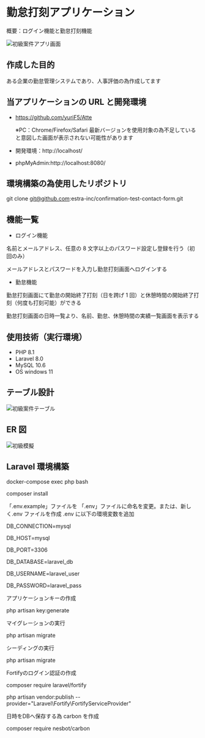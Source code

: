 # 勤怠打刻アプリケーション

概要：ログイン機能と勤怠打刻機能

![初級案件アプリ画面](https://github.com/yuriF5/Atte/assets/152612024/610da898-907b-4aa1-9fbb-3e7aecfa869b)

## 作成した目的

ある企業の勤怠管理システムであり、人事評価の為作成してます

## 当アプリケーションの URL と開発環境

- https://github.com/yuriF5/Atte

  ※PC：Chrome/Firefox/Safari 最新バージョンを使用対象の為不足していると意図した画面が表示されない可能性があります

- 開発環境：http://localhost/
- phpMyAdmin:http://localhost:8080/

## 環境構築の為使用したリポジトリ

git clone git@github.com:estra-inc/confirmation-test-contact-form.git

## 機能一覧

- ログイン機能

名前とメールアドレス、任意の 8 文字以上のパスワード設定し登録を行う（初回のみ）

メールアドレスとパスワードを入力し勤怠打刻画面へログインする

- 勤怠機能

勤怠打刻画面にて勤怠の開始終了打刻（日を跨げ 1 回）と休憩時間の開始終了打刻（何度も打刻可能）ができる

勤怠打刻画面の日時一覧より、名前、勤怠、休憩時間の実績一覧画面を表示する

## 使用技術（実行環境）

- PHP 8.1
- Laravel 8.0
- MySQL 10.6
- OS windows 11

## テーブル設計

![初級案件テーブル](https://github.com/yuriF5/Atte/assets/152612024/3368df99-6550-461d-aa15-81e763577f30)

## ER 図

![初級模擬](https://github.com/yuriF5/Atte/assets/152612024/15efaedf-dfa1-477c-b39b-53bbded0cd36)

## Laravel 環境構築

docker-compose exec php bash

composer install

「.env.example」ファイルを 「.env」ファイルに命名を変更。または、新しく.env ファイルを作成
.env に以下の環境変数を追加

DB_CONNECTION=mysql

DB_HOST=mysql

DB_PORT=3306

DB_DATABASE=laravel_db

DB_USERNAME=laravel_user

DB_PASSWORD=laravel_pass

アプリケーションキーの作成

php artisan key:generate

マイグレーションの実行

php artisan migrate

シーディングの実行

php artisan migrate

Fortifyのログイン認証の作成

composer require laravel/fortify

php artisan vendor:publish --provider="Laravel\Fortify\FortifyServiceProvider"

日時をDBへ保存する為 carbon を作成

composer require nesbot/carbon
